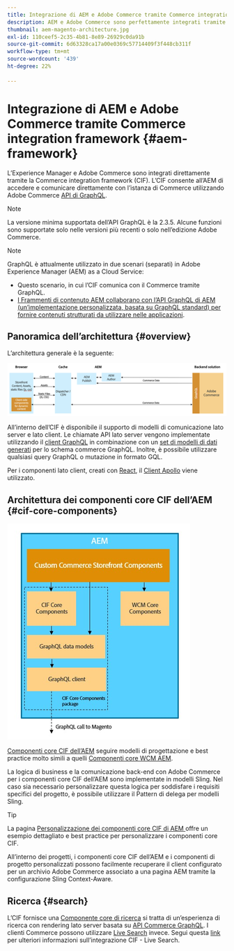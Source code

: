 ```yaml
---
title: Integrazione di AEM e Adobe Commerce tramite Commerce integration framework
description: AEM e Adobe Commerce sono perfettamente integrati tramite la Commerce integration framework (CIF). L’CIF consente all’AEM di accedere a un’istanza di Adobe Commerce e comunicare con Adobe Commerce tramite GraphQL. Consente inoltre agli autori dell’AEM di utilizzare i selettori di prodotti e categorie e la console Prodotti per sfogliare i dati di prodotti e categorie recuperati on-demand da Adobe Commerce. Inoltre, CIF fornisce una vetrina pronta all’uso che può accelerare i progetti di commerce.
thumbnail: aem-magento-architecture.jpg
exl-id: 110ceef5-2c35-4b81-8e89-26929c0da91b
source-git-commit: 6d63328ca17a00e0369c57714409f3f448cb311f
workflow-type: tm+mt
source-wordcount: '439'
ht-degree: 22%

---
```


# Integrazione di AEM e Adobe Commerce tramite Commerce integration framework {#aem-framework}

L’Experience Manager e Adobe Commerce sono integrati direttamente tramite la Commerce integration framework (CIF). L’CIF consente all’AEM di accedere e comunicare direttamente con l’istanza di Commerce utilizzando Adobe Commerce [API di GraphQL](https://devdocs.magento.com/guides/v2.4/graphql/).

>[!NOTE]
>
> La versione minima supportata dell’API GraphQL è la 2.3.5. Alcune funzioni sono supportate solo nelle versioni più recenti o solo nell’edizione Adobe Commerce.

>[!NOTE]
>
>GraphQL è attualmente utilizzato in due scenari (separati) in Adobe Experience Manager (AEM) as a Cloud Service:
>
>* Questo scenario, in cui l’CIF comunica con il Commerce tramite GraphQL.
>* [I Frammenti di contenuto AEM collaborano con l’API GraphQL di AEM (un’implementazione personalizzata, basata su GraphQL standard) per fornire contenuti strutturati da utilizzare nelle applicazioni](/help/headless/graphql-api/content-fragments.md).

## Panoramica dell’architettura {#overview}

L’architettura generale è la seguente:

![Panoramica dell’architettura CIF ](../assets/AEM_Magento_Architecture.png)

All’interno dell’CIF è disponibile il supporto di modelli di comunicazione lato server e lato client.
Le chiamate API lato server vengono implementate utilizzando il [client GraphQL](https://github.com/adobe/commerce-cif-graphql-client) in combinazione con un [set di modelli di dati generati](https://github.com/adobe/commerce-cif-magento-graphql) per lo schema commerce GraphQL. Inoltre, è possibile utilizzare qualsiasi query GraphQL o mutazione in formato GQL.

Per i componenti lato client, creati con [React](https://reactjs.org/), il [Client Apollo](https://www.apollographql.com/docs/react/) viene utilizzato.

## Architettura dei componenti core CIF dell’AEM {#cif-core-components}

![Architettura dei componenti core CIF di AEM](../assets/cif-component-architecture.jpg)

[Componenti core CIF dell’AEM](https://github.com/adobe/aem-core-cif-components) seguire modelli di progettazione e best practice molto simili a quelli [Componenti core WCM AEM](https://github.com/adobe/aem-core-wcm-components).

La logica di business e la comunicazione back-end con Adobe Commerce per i componenti core CIF dell’AEM sono implementate in modelli Sling. Nel caso sia necessario personalizzare questa logica per soddisfare i requisiti specifici del progetto, è possibile utilizzare il Pattern di delega per modelli Sling.

>[!TIP]
>
>La pagina [Personalizzazione dei componenti core CIF di AEM ](../customizing/customize-cif-components.md) offre un esempio dettagliato e best practice per personalizzare i componenti core CIF.

All’interno dei progetti, i componenti core CIF dell’AEM e i componenti di progetto personalizzati possono facilmente recuperare il client configurato per un archivio Adobe Commerce associato a una pagina AEM tramite la configurazione Sling Context-Aware.

## Ricerca {#search}

L’CIF fornisce una [Componente core di ricerca](https://www.aemcomponents.dev/content/core-components-examples/library/commerce/search.html) si tratta di un’esperienza di ricerca con rendering lato server basata su [API Commerce GraphQL](https://developer.adobe.com/commerce/webapi/graphql/). I clienti Commerce possono utilizzare [Live Search](https://experienceleague.adobe.com/docs/commerce-merchant-services/live-search/guide-overview.html?lang=en) invece. Segui questa [link](/help/commerce-cloud/integrating/live-search-plp.md) per ulteriori informazioni sull’integrazione CIF - Live Search.

